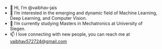 - 👋 Hi, I’m @vaibhav-jais
- 👀 I’m interested in the emerging and dynamic field of Machine Learning,  Deep Learning, and Computer Vision.
- 🌱 I’m currently studying Masters in Mechatronics at University of Siegen. 
- 📫 I love connecting with new people, you can reach me at vaibhav572724@gmail.com

<!---
vaibhav-jais/vaibhav-jais is a ✨ special ✨ repository because its `README.md` (this file) appears on your GitHub profile.
You can click the Preview link to take a look at your changes.
--->
